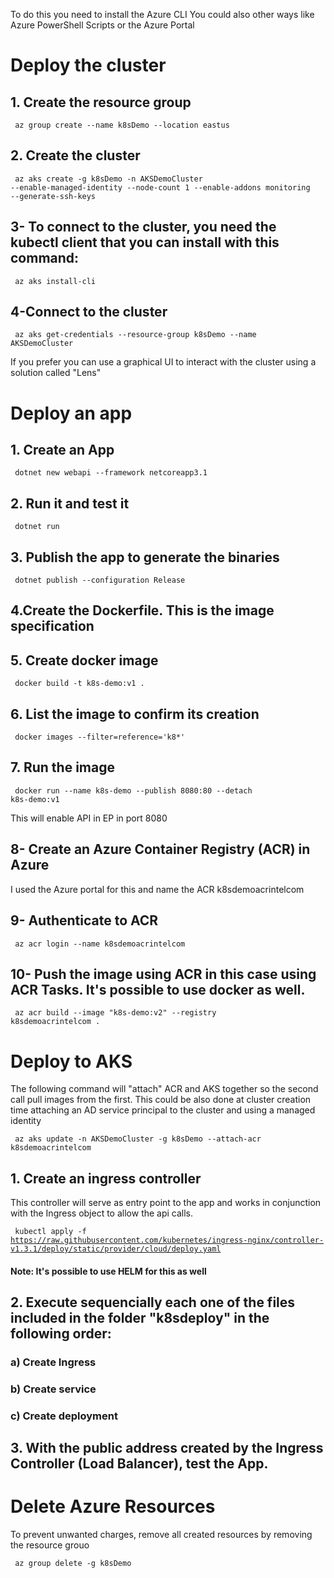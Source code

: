 To do this you need to install the Azure CLI
You could also other ways like Azure PowerShell Scripts
or the Azure Portal

# Deploy the cluster

## 1. Create the resource group

<code> az group create --name k8sDemo --location eastus </code>

## 2. Create the cluster

<code> az aks create -g k8sDemo -n AKSDemoCluster --enable-managed-identity --node-count 1 --enable-addons monitoring --generate-ssh-keys </code>

## 3- To connect to the cluster, you need the kubectl client that you can install with this command:

<code> az aks install-cli </code>

## 4-Connect to the cluster

<code> az aks get-credentials --resource-group k8sDemo --name AKSDemoCluster </code>

If you prefer you can use a graphical UI to interact with the cluster
using a solution called "Lens"

# Deploy an app

## 1. Create an App

<code> dotnet new webapi --framework netcoreapp3.1 </code>

## 2. Run it and test it

<code> dotnet run </code>

## 3. Publish the app to generate the binaries

<code> dotnet publish --configuration Release </code>

## 4.Create the Dockerfile. This is the image specification

## 5. Create docker image

<code> docker build -t k8s-demo:v1 . </code>

## 6. List the image to confirm its creation

<code> docker images --filter=reference='k8\*' </code>

## 7. Run the image

<code> docker run --name k8s-demo --publish 8080:80 --detach k8s-demo:v1 </code>

This will enable API in EP in port 8080

## 8- Create an Azure Container Registry (ACR) in Azure

I used the Azure portal for this and name the ACR k8sdemoacrintelcom

## 9- Authenticate to ACR

<code> az acr login --name k8sdemoacrintelcom </code>

## 10- Push the image using ACR in this case using ACR Tasks. It's possible to use docker as well.

<code> az acr build --image "k8s-demo:v2" --registry k8sdemoacrintelcom . </code>

# Deploy to AKS

<p>
The following command will "attach" ACR and AKS together so the second call pull
images from the first. This could be also done at cluster creation time attaching
an AD service principal to the cluster and using a managed identity
</p>

<code> az aks update -n AKSDemoCluster -g k8sDemo --attach-acr k8sdemoacrintelcom </code>

## 1. Create an ingress controller

   <p>This controller will serve as entry point to the app
   and works in conjunction with the Ingress object to
   allow the api calls.
   </p>
   
<code> kubectl apply -f https://raw.githubusercontent.com/kubernetes/ingress-nginx/controller-v1.3.1/deploy/static/provider/cloud/deploy.yaml </code>

#### Note: It's possible to use HELM for this as well

## 2. Execute sequencially each one of the files included in the folder "k8sdeploy" in the following order:
### a) Create Ingress
### b) Create service
### c) Create deployment

## 3. With the public address created by the Ingress Controller (Load Balancer), test the App.

# Delete Azure Resources

<p>To prevent unwanted charges, remove all created resources by removing the resource grouo</p>

<code> az group delete -g k8sDemo </code>

